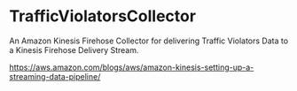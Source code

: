 # TrafficViolatorsCollector

An Amazon Kinesis Firehose Collector for delivering Traffic Violators Data to a Kinesis Firehose Delivery Stream.

https://aws.amazon.com/blogs/aws/amazon-kinesis-setting-up-a-streaming-data-pipeline/
